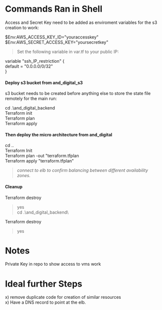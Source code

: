 # Commands Ran in Shell  


Access and Secret Key need to be added as enviroment variables for the s3 creation to work:

$Env:AWS_ACCESS_KEY_ID="youraccesskey"  
$Env:AWS_SECRET_ACCESS_KEY="yoursecretkey"  

>Set the following variable in var.tf to your public IP:  

variable "ssh_IP_restriction" {  
default = "0.0.0.0/0/32"  
}  

#### Deploy s3 bucket from and_digital_s3  

s3 bucket needs to be created before anything else to store the state file remotely for the main run: 

cd .\and_digital_backend\
Terraform init  
Terraform plan  
Terraform apply  

#### Then deploy the micro architecture from and_digital  
cd ..\
Terraform Init  
Terraform plan -out "terraform.tfplan  
Terraform apply "terraform.tfplan"  
>*connect to elb to confirm balancing between different availability zones.*

#### Cleanup
Terraform destroy  
>yes  
cd .\and_digital_backend\  

Terraform destroy
>yes  
# Notes  

Private Key in repo to show access to vms work  

# Ideal further Steps  

x) remove duplicate code for creation of similar resources  
x) Have a DNS record to point at the elb.